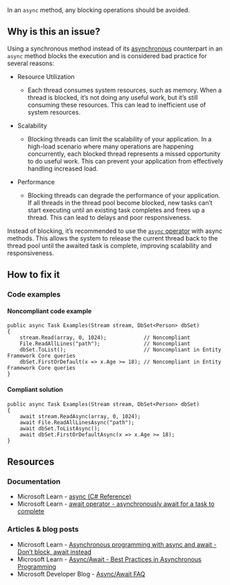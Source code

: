 In an `async` method, any blocking operations should be avoided.

## Why is this an issue?

Using a synchronous method instead of its [asynchronous](https://learn.microsoft.com/en-us/dotnet/csharp/asynchronous-programming/)
counterpart in an `async` method blocks the execution and is considered bad practice for several reasons:

  - Resource Utilization

      - Each thread consumes system resources, such as memory. When a thread is blocked, it’s not doing any useful work, but it’s still consuming these
    resources. This can lead to inefficient use of system resources.

  - Scalability

      - Blocking threads can limit the scalability of your application. In a high-load scenario where many operations are happening concurrently, each
    blocked thread represents a missed opportunity to do useful work. This can prevent your application from effectively handling increased load.

  - Performance

      - Blocking threads can degrade the performance of your application. If all threads in the thread pool become blocked, new tasks can’t start
    executing until an existing task completes and frees up a thread. This can lead to delays and poor responsiveness.

Instead of blocking, it’s recommended to use the [`async` operator](https://learn.microsoft.com/en-us/dotnet/csharp/language-reference/operators/await) with async methods. This
allows the system to release the current thread back to the thread pool until the awaited task is complete, improving scalability and
responsiveness.

## How to fix it

### Code examples

#### Noncompliant code example

    public async Task Examples(Stream stream, DbSet<Person> dbSet)
    {
        stream.Read(array, 0, 1024);            // Noncompliant
        File.ReadAllLines("path");              // Noncompliant
        dbSet.ToList();                         // Noncompliant in Entity Framework Core queries
        dbSet.FirstOrDefault(x => x.Age >= 18); // Noncompliant in Entity Framework Core queries
    }

#### Compliant solution

    public async Task Examples(Stream stream, DbSet<Person> dbSet)
    {
        await stream.ReadAsync(array, 0, 1024);
        await File.ReadAllLinesAsync("path");
        await dbSet.ToListAsync();
        await dbSet.FirstOrDefaultAsync(x => x.Age >= 18);
    }

## Resources

### Documentation

- Microsoft Learn - [async (C# Reference)](https://learn.microsoft.com/en-us/dotnet/csharp/language-reference/keywords/async)
- Microsoft Learn - [await operator - asynchronously
  await for a task to complete](https://learn.microsoft.com/en-us/dotnet/csharp/language-reference/operators/await)

### Articles & blog posts

- Microsoft Learn - [Asynchronous
  programming with async and await - Don’t block, await instead](https://learn.microsoft.com/en-us/dotnet/csharp/asynchronous-programming/#dont-block-await-instead)
- Microsoft Learn - [Async/Await - Best
  Practices in Asynchronous Programming](https://learn.microsoft.com/en-us/archive/msdn-magazine/2013/march/async-await-best-practices-in-asynchronous-programming)
- Microsoft Developer Blog - [Async/Await FAQ](https://devblogs.microsoft.com/pfxteam/asyncawait-faq/)